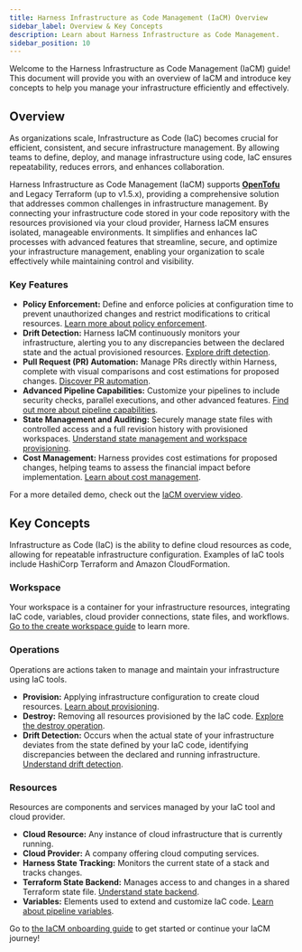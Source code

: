 ```yaml
---
title: Harness Infrastructure as Code Management (IaCM) Overview
sidebar_label: Overview & Key Concepts
description: Learn about Harness Infrastructure as Code Management.
sidebar_position: 10
---
```


Welcome to the Harness Infrastructure as Code Management (IaCM) guide! This document will provide you with an overview of IaCM and introduce key concepts to help you manage your infrastructure efficiently and effectively.

## Overview

As organizations scale, Infrastructure as Code (IaC) becomes crucial for efficient, consistent, and secure infrastructure management. By allowing teams to define, deploy, and manage infrastructure using code, IaC ensures repeatability, reduces errors, and enhances collaboration.

Harness Infrastructure as Code Management (IaCM) supports [**OpenTofu**](https://opentofu.org/) and Legacy Terraform (up to v1.5.x), providing a comprehensive solution that addresses common challenges in infrastructure management. By connecting your infrastructure code stored in your code repository with the resources provisioned via your cloud provider, Harness IaCM ensures isolated, manageable environments. It simplifies and enhances IaC processes with advanced features that streamline, secure, and optimize your infrastructure management, enabling your organization to scale effectively while maintaining control and visibility.

### Key Features

- **Policy Enforcement:** Define and enforce policies at configuration time to prevent unauthorized changes and restrict modifications to critical resources. [Learn more about policy enforcement](https://developer.harness.io/docs/category/policy--governance).
- **Drift Detection:** Harness IaCM continuously monitors your infrastructure, alerting you to any discrepancies between the declared state and the actual provisioned resources. [Explore drift detection](https://developer.harness.io/docs/infra-as-code-management/pipelines/operations/drift-detection).
- **Pull Request (PR) Automation:** Manage PRs directly within Harness, complete with visual comparisons and cost estimations for proposed changes. [Discover PR automation](https://developer.harness.io/docs/infra-as-code-management/pipelines/operations/pr-automation).
- **Advanced Pipeline Capabilities:** Customize your pipelines to include security checks, parallel executions, and other advanced features. [Find out more about pipeline capabilities](https://developer.harness.io/docs/infra-as-code-management/pipelines/operations/iacm-cd-pipeline).
- **State Management and Auditing:** Securely manage state files with controlled access and a full revision history with provisioned workspaces. [Understand state management and workspace provisioning](https://developer.harness.io/docs/infra-as-code-management/workspaces/provision-workspace).
- **Cost Management:** Harness provides cost estimations for proposed changes, helping teams to assess the financial impact before implementation. [Learn about cost management](https://developer.harness.io/docs/infra-as-code-management/workspaces/cost-estimation).

For a more detailed demo, check out the [IaCM overview video](https://youtu.be/IzLP270Daqo?si=U-JC0YbLskXevajC).

## Key Concepts

Infrastructure as Code (IaC) is the ability to define cloud resources as code, allowing for repeatable infrastructure configuration. Examples of IaC tools include HashiCorp Terraform and Amazon CloudFormation.

### Workspace
Your workspace is a container for your infrastructure resources, integrating IaC code, variables, cloud provider connections, state files, and workflows. [Go to the create workspace guide](https://developer.harness.io/docs/infra-as-code-management/get-started/#create-a-workspace) to learn more.

### Operations
Operations are actions taken to manage and maintain your infrastructure using IaC tools.

- **Provision:** Applying infrastructure configuration to create cloud resources. [Learn about provisioning](https://developer.harness.io/docs/infra-as-code-management/workspaces/provision-workspace).
- **Destroy:** Removing all resources provisioned by the IaC code. [Explore the destroy operation](https://developer.harness.io/).
- **Drift Detection:** Occurs when the actual state of your infrastructure deviates from the state defined by your IaC code, identifying discrepancies between the declared and running infrastructure. [Understand drift detection](https://developer.harness.io/docs/infra-as-code-management/pipelines/operations/drift-detection).

### Resources
Resources are components and services managed by your IaC tool and cloud provider.

- **Cloud Resource:** Any instance of cloud infrastructure that is currently running.
- **Cloud Provider:** A company offering cloud computing services.
- **Harness State Tracking:** Monitors the current state of a stack and tracks changes.
- **Terraform State Backend:** Manages access to and changes in a shared Terraform state file. [Understand state backend](https://developer.harness.io/docs/category/remote-backends).
- **Variables:** Elements used to extend and customize IaC code. [Learn about pipeline variables](https://developer.harness.io/docs/infra-as-code-management/project-setup/input-variables).

Go to [the IaCM onboarding guide](/docs/infra-as-code-management/get-started/) to get started or continue your IaCM journey!

